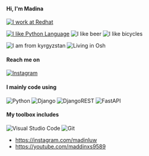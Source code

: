 #### Hi, I'm Madina

[![I work at Redhat](https://img.shields.io/badge/I%20work%20at%20Home-FF0000?style=for-the-badge&logo=redhat&logoColor=white)](https://redhat.com) 



[![I like Python Language](https://img.shields.io/badge/I%20like%20Rust%20Language-%23000000.svg?style=for-the-badge&logo=rust&logoColor=white)](https://github.com/rust-lang) ![I like beer](https://img.shields.io/badge/🍺%20Beer-%23000000.svg?style=for-the-badge&logoColor=white) ![I like bicycles](https://img.shields.io/badge/🚴%20Bicycle-000.svg?style=for-the-badge&logoColor=white) 

![I am from kyrgyzstan](https://img.shields.io/badge/-I'm%20from%20Kyrgyzstan%20%F0%9F%87%B0%F0%9F%87%AC%20%20-red)  ![Living in Osh](https://img.shields.io/badge/-Living%20in%20Osh-orange) 

#### Reach me on
[![Instagram](https://img.shields.io/badge/rochacbruno-%23E4405F.svg?style=for-the-badge&logo=Instagram&logoColor=white)](https://instagram.com/madinluw)

#### I mainly code using
![Python](https://img.shields.io/badge/python-3670A0?style=for-the-badge&logo=python&logoColor=ffdd54) 
![Django](https://img.shields.io/badge/django-%23092E20.svg?style=for-the-badge&logo=django&logoColor=white)
![DjangoREST](https://img.shields.io/badge/DRF-ff1709?style=for-the-badge&logo=django&logoColor=white&color=ff1709&labelColor=gray)
![FastAPI](https://img.shields.io/badge/FastAPI-005571?style=for-the-badge&logo=fastapi)

#### My toolbox includes

![Visual Studio Code](https://img.shields.io/badge/VSCode-0078d7.svg?style=for-the-badge&logo=visual-studio-code&logoColor=white)
![Git](https://img.shields.io/badge/git-%23F05033.svg?style=for-the-badge&logo=git&logoColor=white)



- https://instagram.com/madinluw
- https://youtube.com/maddinxs9589

<!-- 

<center>
  <table>
    <tr>
        <td><img width="400px" align="left" src="https://github-readme-stats.vercel.app/api/top-langs/?username=rochacbruno&hide=html&layout=compact&show_icons=true&theme=gruvbox" /></td>
        <td><img width="495px" align="left" src="https://github-readme-stats.vercel.app/api?username=rochacbruno&show_icons=true&theme=gruvbox" /></td>
    </tr>   
  </table>
</center>  

---

<p align="left"> <img src="https://komarev.com/ghpvc/?username=rochacbruno" alt="rochacbruno" /> </p>

<h2 align='left'>#Github Points: :octocat:🏆️</h2>
<p align="center">
    <img src="https://github-profile-trophy.vercel.app/?username=rochacbruno&theme=onedark&margin-w=7&hide_border=true" alt="rochacbruno points"/>
</p>

-->
